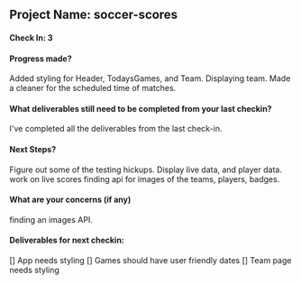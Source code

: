 ## Project Name: soccer-scores

#### Check In: 3

#### Progress made? 

Added styling for Header, TodaysGames, and Team. Displaying team. Made a cleaner for the scheduled time of matches.

#### What deliverables still need to be completed from your last checkin? 

I've completed all the deliverables from the last check-in.

#### Next Steps?

Figure out some of the testing hickups. Display live data, and player data. work on live scores finding api for images of the teams, players, badges.

#### What are your concerns (if any)

finding an images API.

#### Deliverables for next checkin:

[] App needs styling
[] Games should have user friendly dates
[] Team page needs styling

